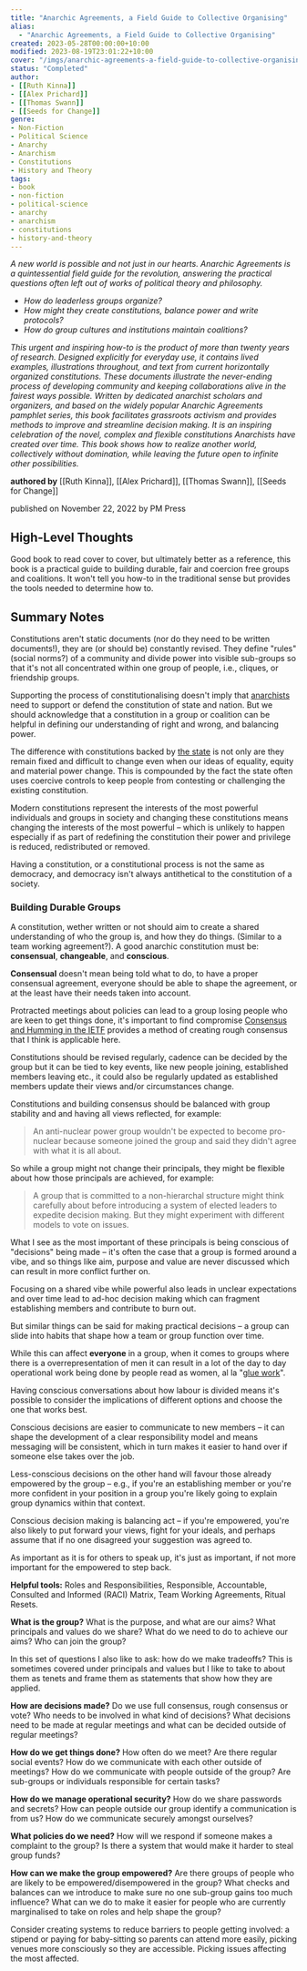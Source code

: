 ```yaml
---
title: "Anarchic Agreements, a Field Guide to Collective Organising"
alias:
  - "Anarchic Agreements, a Field Guide to Collective Organising"
created: 2023-05-28T00:00:00+10:00
modified: 2023-08-19T23:01:22+10:00
cover: "/imgs/anarchic-agreements-a-field-guide-to-collective-organising.png"
status: "Completed"
author:
- [[Ruth Kinna]]
- [[Alex Prichard]]
- [[Thomas Swann]]
- [[Seeds for Change]]
genre:
- Non-Fiction
- Political Science
- Anarchy
- Anarchism
- Constitutions
- History and Theory
tags:
- book
- non-fiction
- political-science
- anarchy
- anarchism
- constitutions
- history-and-theory
---
```


*A new world is possible and not just in our hearts. Anarchic Agreements is a quintessential field guide for the revolution, answering the practical questions often left out of works of political theory and philosophy.*
- *How do leaderless groups organize?* 
- *How might they create constitutions, balance power and write protocols?* 
- *How do group cultures and institutions maintain coalitions?* 

*This urgent and inspiring how-to is the product of more than twenty years of research.  Designed explicitly for everyday use, it contains lived examples, illustrations throughout, and text from current horizontally organized constitutions. These documents illustrate the never-ending process of developing community and keeping collaborations alive in the fairest ways possible. Written by dedicated anarchist scholars and organizers, and based on the widely popular Anarchic Agreements pamphlet series, this book facilitates grassroots activism and provides methods to improve and streamline decision making. It is an inspiring celebration of the novel, complex and flexible constitutions Anarchists have created over time. This book shows how to realize another world, collectively without domination, while leaving the future open to infinite other possibilities.*

**authored by** [[Ruth Kinna]], [[Alex Prichard]], [[Thomas Swann]], [[Seeds for Change]]

published on November 22, 2022 by PM Press

## High-Level Thoughts

Good book to read cover to cover, but ultimately better as a reference, this book is a practical guide to building durable, fair and coercion free groups and coalitions. It won't tell you how-to in the traditional sense but provides the tools needed to determine how to.

## Summary Notes

Constitutions aren't static documents (nor do they need to be written documents!), they are (or should be) constantly revised. They define "rules" (social norms?) of a community and divide power into visible sub-groups so that it's not all concentrated within one group of people, i.e., cliques, or friendship groups.

Supporting the process of constitutionalising doesn't imply that [anarchists](anarchist) need to support or defend the constitution of state and nation. But we should acknowledge that a constitution in a group or coalition can be helpful in defining our understanding of right and wrong, and balancing power.

The difference with constitutions backed by [the state](../notebook/the-state.md) is not only are they remain fixed and difficult to change even when our ideas of equality, equity and material power change. This is compounded by the fact the state often uses coercive controls to keep people from contesting or challenging the existing constitution.

Modern constitutions represent the interests of the most powerful individuals and groups in society and changing these constitutions means changing the interests of the most powerful – which is unlikely to happen especially if as part of redefining the constitution their power and privilege is reduced, redistributed or removed.

Having a constitution, or a constitutional process is not the same as democracy, and democracy isn't always antithetical to the constitution of a society.

### Building Durable Groups

A constitution, wether written or not should aim to create a shared understanding of who the group is, and how they do things. (Similar to a team working agreement?). A good anarchic constitution must be: **consensual**, **changeable**, and **conscious**.

**Consensual** doesn't mean being told what to do, to have a proper consensual agreement, everyone should be able to shape the agreement, or at the least have their needs taken into account.

Protracted meetings about policies can lead to a group losing people who are keen to get things done, it's important to find compromise [Consensus and Humming in the IETF](../notebook/consensus-and-humming-in-the-ietf.md) provides a method of creating rough consensus that I think is applicable here.

Constitutions should be revised regularly, cadence can be decided by the group but it can be tied to key events, like new people joining, established members leaving etc., it could also be regularly updated as established members update their views and/or circumstances change.

Constitutions and building consensus should be balanced with group stability and and having all views reflected, for example:
> An anti-nuclear power group wouldn't be expected to become pro-nuclear because someone joined the group and said they didn't agree with what it is all about.

So while a group might not change their principals, they might be flexible about how those principals are achieved, for example: 
> A group that is committed to a non-hierarchal structure might think carefully about before introducing a system of elected leaders to expedite decision making. But they might experiment with different models to vote on issues.

What I see as the most important of these principals is being conscious of "decisions" being made – it's often the case that a group is formed around a vibe, and so things like aim, purpose and value are never discussed which can result in more conflict further on.

Focusing on a shared vibe while powerful also leads in unclear expectations and over time lead to ad-hoc decision making which can fragment establishing members and contribute to burn out.

But similar things can be said for making practical decisions – a group can slide into habits that shape how a team or group function over time. 

While this can affect **everyone** in a group, when it comes to groups where there is a overrepresentation of men it can result in a lot of the day to day operational work being done by people read as women, al la "[glue work](https://noidea.dog/glue)".

Having conscious conversations about how labour is divided means it's possible to consider the implications of different options and choose the one that works best.

Conscious decisions are easier to communicate to new members – it can shape the development of a clear responsibility model and means messaging will be consistent, which in turn makes it easier to hand over if someone else takes over the job.

Less-conscious decisions on the other hand will favour those already empowered by the group – e.g., if you're an establishing member or you're more confident in your position in a group you're likely going to explain group dynamics within that context.

Conscious decision making is balancing act – if you're empowered, you're also likely to put forward your views, fight for your ideals, and perhaps assume that if no one disagreed your suggestion was agreed to. 

As important as it is for others to speak up, it's just as important, if not more important for the empowered to step back.

**Helpful tools:** Roles and Responsibilities, Responsible, Accountable, Consulted and Informed (RACI) Matrix, Team Working Agreements, Ritual Resets.

**What is the group?** What is the purpose, and what are our aims? What principals and values do we share? What do we need to do to achieve our aims? Who can join the group?

In this set of questions I also like to ask: how do we make tradeoffs? This is sometimes covered under principals and values but I like to take to about them as tenets and frame them as statements that show how they are applied.

**How are decisions made?** Do we use full consensus, rough consensus or vote? Who needs to be involved in what kind of decisions? What decisions need to be made at regular meetings and what can be decided outside of regular meetings?

**How do we get things done?** How often do we meet? Are there regular social events? How do we communicate with each other outside of meetings? How do we communicate with people outside of the group? Are sub-groups or individuals responsible for certain tasks?

**How do we manage operational security?** How do we share passwords and secrets? How can people outside our group identify a communication is from us? How do we communicate securely amongst ourselves?

**What policies do we need?** How will we respond if someone makes a complaint to the group? Is there a system that would make it harder to steal group funds?

**How can we make the group empowered?** Are there groups of people who are likely to be empowered/disempowered in the group? What checks and balances can we introduce to make sure no one sub-group gains too much influence? What can we do to make it easier for people who are currently marginalised to take on roles and help shape the group?

Consider creating systems to reduce barriers to people getting involved: a stipend or paying for baby-sitting so parents can attend more easily, picking venues more consciously so they are accessible. Picking issues affecting the most affected.


